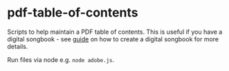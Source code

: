# pdf-table-of-contents
Scripts to help maintain a PDF table of contents. This is useful if you have a digital songbook - see [guide](https://www.musicparsed.com/guides/create_digital_songbook) on how to create a digital songbook for more details.

Run files via node e.g. `node adobe.js`.